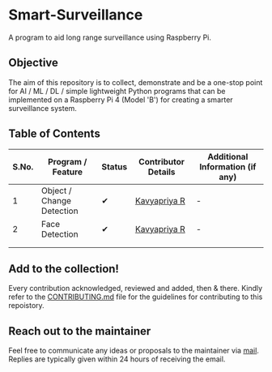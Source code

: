 # Smart-Surveillance
A program to aid long range surveillance using Raspberry Pi.

## Objective
The aim of this repository is to collect, demonstrate and be a one-stop point for AI / ML / DL / simple lightweight Python programs that can be implemented on a Raspberry Pi 4 (Model 'B') for creating a smarter surveillance system.

## Table of Contents

| S.No. | Program / Feature  |  Status  | Contributor Details  | Additional Information (if any)  |
|---|---|---|---|---|
| 1 | Object / Change Detection  | &#10004;  | [Kavyapriya R](https://github.com/Kavyapriyakp) | - |
| 2 | Face Detection  | &#10004;  | [Kavyapriya R](https://github.com/Kavyapriyakp) | - |
|   |   |   |   |   |
|   |   |   |   |   |


## Add to the collection!
Every contribution acknowledged, reviewed and added, then & there. Kindly refer to the [CONTRIBUTING.md](https://github.com/Kavyapriyakp/Smart-Surveillance/blob/main/CONTRIBUTING.md) file for the guidelines for contributing to this repoistory.

## Reach out to the maintainer
Feel free to communicate any ideas or proposals to the maintainer via [mail](kr1490@srmist.edu.in).  Replies are typically given within 24 hours of receiving the email.


